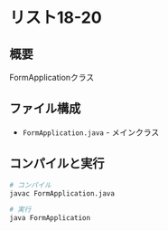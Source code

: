# リスト18-20

## 概要
FormApplicationクラス

## ファイル構成
- `FormApplication.java` - メインクラス

## コンパイルと実行
```bash
# コンパイル
javac FormApplication.java

# 実行
java FormApplication
```
